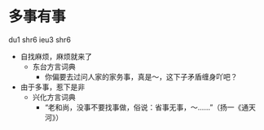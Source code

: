 



# 多事有事
du1 shr6 ieu3 shr6
+ 自找麻烦，麻烦就来了
  * 东台方言词典
    - 你偏要去过问人家的家务事，真是～，这下子矛盾缠身吖吧？
+ 由于多事，惹下是非
  * 兴化方言词典
    - “老和尚，没事不要找事做，俗说：省事无事，～……”（扬一《通天河》）
